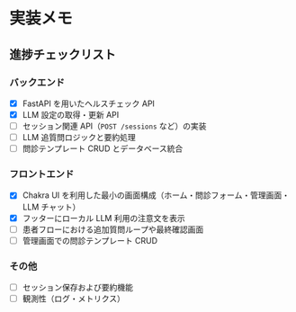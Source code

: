 # 実装メモ

## 進捗チェックリスト

### バックエンド
- [x] FastAPI を用いたヘルスチェック API
- [x] LLM 設定の取得・更新 API
- [ ] セッション関連 API（`POST /sessions` など）の実装
- [ ] LLM 追質問ロジックと要約処理
- [ ] 問診テンプレート CRUD とデータベース統合

### フロントエンド
- [x] Chakra UI を利用した最小の画面構成（ホーム・問診フォーム・管理画面・LLM チャット）
- [x] フッターにローカル LLM 利用の注意文を表示
- [ ] 患者フローにおける追加質問ループや最終確認画面
- [ ] 管理画面での問診テンプレート CRUD

### その他
- [ ] セッション保存および要約機能
- [ ] 観測性（ログ・メトリクス）
